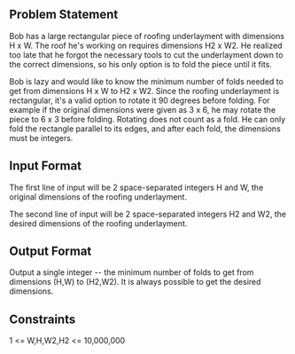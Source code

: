 ## Problem Statement

Bob has a large rectangular piece of roofing underlayment with dimensions H x W. The roof he's working on requires dimensions H2 x W2. He realized too late that he forgot the necessary tools to cut the underlayment down to the correct dimensions, so his only option is to fold the piece until it fits.

Bob is lazy and would like to know the minimum number of folds needed to get from dimensions H x W to H2 x W2. Since the roofing underlayment is rectangular, it's a valid option to rotate it 90 degrees before folding. For example if the original dimensions were given as 3 x 6, he may rotate the piece to 6 x 3 before folding. Rotating does not count as a fold. He can only fold the rectangle parallel to its edges, and after each fold, the dimensions must be integers.

## Input Format

The first line of input will be 2 space-separated integers H and W, the original dimensions of the roofing underlayment.

The second line of input will be 2 space-separated integers H2 and W2, the desired dimensions of the roofing underlayment.

## Output Format

Output a single integer -- the minimum number of folds to get from dimensions (H,W) to (H2,W2). It is always possible to get the desired dimensions.

## Constraints

1 <= W,H,W2,H2 <= 10,000,000
